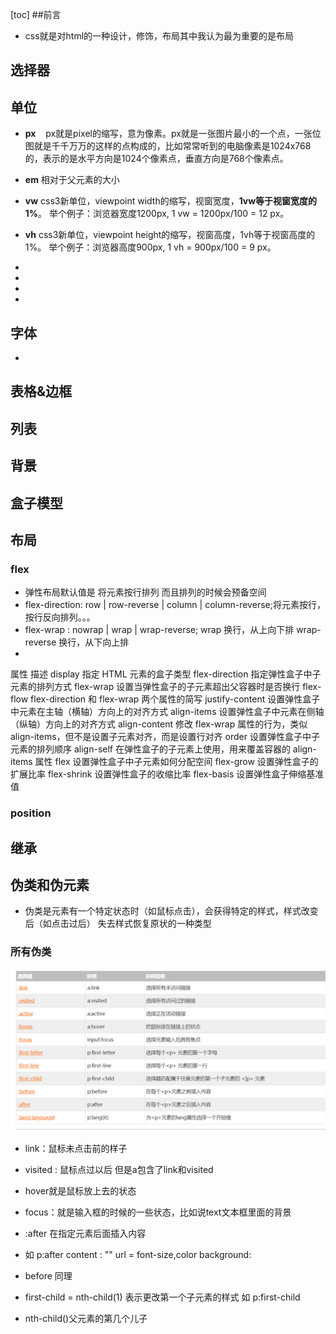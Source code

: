 [toc]
##前言
- css就是对html的一种设计，修饰，布局其中我认为最为重要的是布局

## 选择器


## 单位
- **px**
   px就是pixel的缩写，意为像素。px就是一张图片最小的一个点，一张位图就是千千万万的这样的点构成的，比如常常听到的电脑像素是1024x768的，表示的是水平方向是1024个像素点，垂直方向是768个像素点。

- **em** 
相对于父元素的大小

- **vw**
    css3新单位，viewpoint width的缩写，视窗宽度，**1vw等于视窗宽度的1%**。
举个例子：浏览器宽度1200px, 1 vw = 1200px/100 = 12 px。
- **vh**
    css3新单位，viewpoint height的缩写，视窗高度，1vh等于视窗高度的1%。
举个例子：浏览器高度900px, 1 vh = 900px/100 = 9 px。

- 



- 



- 




- 
## 字体
- 


## 表格&边框


## 列表


## 背景





## 盒子模型



## 布局 
### flex
- 弹性布局默认值是 将元素按行排列 而且排列的时候会预备空间
- flex-direction: row | row-reverse | column | column-reverse;将元素按行，按行反向排列。。。 
- flex-wrap : nowrap | wrap | wrap-reverse; wrap 换行，从上向下排 wrap-reverse 换行，从下向上排
- 
属性	描述
display	指定 HTML 元素的盒子类型
flex-direction	指定弹性盒子中子元素的排列方式
flex-wrap	设置当弹性盒子的子元素超出父容器时是否换行
flex-flow	flex-direction 和 flex-wrap 两个属性的简写
justify-content	设置弹性盒子中元素在主轴（横轴）方向上的对齐方式
align-items	设置弹性盒子中元素在侧轴（纵轴）方向上的对齐方式
align-content	修改 flex-wrap 属性的行为，类似 align-items，但不是设置子元素对齐，而是设置行对齐
order	设置弹性盒子中子元素的排列顺序
align-self	在弹性盒子的子元素上使用，用来覆盖容器的 align-items 属性
flex	设置弹性盒子中子元素如何分配空间
flex-grow	设置弹性盒子的扩展比率
flex-shrink	设置弹性盒子的收缩比率
flex-basis	设置弹性盒子伸缩基准值
### position






## 继承




## 伪类和伪元素
- 伪类是元素有一个特定状态时（如鼠标点击），会获得特定的样式，样式改变后（如点击过后） 失去样式恢复原状的一种类型
### 所有伪类
![img](/Notes/imgg/%E4%BC%AA%E7%B1%BB.png)
- link：鼠标未点击前的样子
- visited : 鼠标点过以后 但是a包含了link和visited
- hover就是鼠标放上去的状态
- focus：就是输入框的时候的一些状态，比如说text文本框里面的背景

- :after 在指定元素后面插入内容 
- 如 p:after 
    content : "" url = 
    font-size,color
    background:
- before 同理

- first-child  = nth-child(1) 表示更改第一个子元素的样式
 如 p:first-child
- nth-child()父元素的第几个儿子





